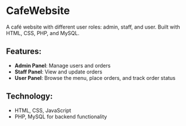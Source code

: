 # CafeWebsite
A café website with different user roles: admin, staff, and user. Built with HTML, CSS, PHP, and MySQL.

## Features:
- **Admin Panel**: Manage users and orders
- **Staff Panel**: View and update orders
- **User Panel**: Browse the menu, place orders, and track order status

## Technology:
- HTML, CSS, JavaScript
- PHP, MySQL for backend functionality


